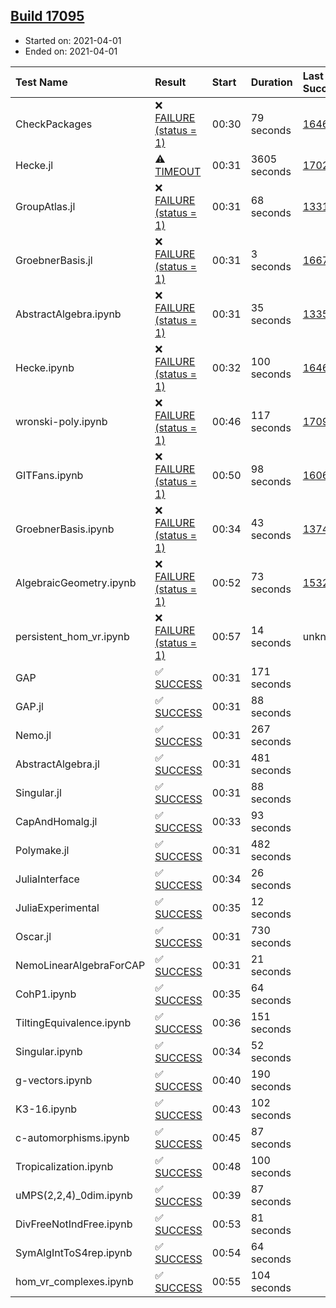 ## [Build 17095](https://oscarci.mathematik.uni-kl.de/job/oscar/17095/)

* Started on: 2021-04-01
* Ended on: 2021-04-01

| Test Name    | Result | Start | Duration | Last Success | First Failure |
|:-------------|:-------|:------|:---------|:-------------|:--------------|
| CheckPackages | ❌ [FAILURE (status = 1)](https://oscarci.mathematik.uni-kl.de/job/oscar/17095/artifact/logs/build-17095/CheckPackages.log) | 00:30 | 79 seconds | [16463](https://oscarci.mathematik.uni-kl.de/job/oscar/16463/) | [16464](https://oscarci.mathematik.uni-kl.de/job/oscar/16464/) |
| Hecke.jl | ⚠ [TIMEOUT](https://oscarci.mathematik.uni-kl.de/job/oscar/17095/artifact/logs/build-17095/Hecke.jl.log) | 00:31 | 3605 seconds | [17022](https://oscarci.mathematik.uni-kl.de/job/oscar/17022/) | [17023](https://oscarci.mathematik.uni-kl.de/job/oscar/17023/) |
| GroupAtlas.jl | ❌ [FAILURE (status = 1)](https://oscarci.mathematik.uni-kl.de/job/oscar/17095/artifact/logs/build-17095/GroupAtlas.jl.log) | 00:31 | 68 seconds | [13311](https://oscarci.mathematik.uni-kl.de/job/oscar/13311/) | [13312](https://oscarci.mathematik.uni-kl.de/job/oscar/13312/) |
| GroebnerBasis.jl | ❌ [FAILURE (status = 1)](https://oscarci.mathematik.uni-kl.de/job/oscar/17095/artifact/logs/build-17095/GroebnerBasis.jl.log) | 00:31 | 3 seconds | [16676](https://oscarci.mathematik.uni-kl.de/job/oscar/16676/) | [16677](https://oscarci.mathematik.uni-kl.de/job/oscar/16677/) |
| AbstractAlgebra.ipynb | ❌ [FAILURE (status = 1)](https://oscarci.mathematik.uni-kl.de/job/oscar/17095/artifact/logs/build-17095/AbstractAlgebra.ipynb.log) | 00:31 | 35 seconds | [13355](https://oscarci.mathematik.uni-kl.de/job/oscar/13355/) | [13356](https://oscarci.mathematik.uni-kl.de/job/oscar/13356/) |
| Hecke.ipynb | ❌ [FAILURE (status = 1)](https://oscarci.mathematik.uni-kl.de/job/oscar/17095/artifact/logs/build-17095/Hecke.ipynb.log) | 00:32 | 100 seconds | [16463](https://oscarci.mathematik.uni-kl.de/job/oscar/16463/) | [16464](https://oscarci.mathematik.uni-kl.de/job/oscar/16464/) |
| wronski-poly.ipynb | ❌ [FAILURE (status = 1)](https://oscarci.mathematik.uni-kl.de/job/oscar/17095/artifact/logs/build-17095/wronski-poly.ipynb.log) | 00:46 | 117 seconds | [17093](https://oscarci.mathematik.uni-kl.de/job/oscar/17093/) | [17094](https://oscarci.mathematik.uni-kl.de/job/oscar/17094/) |
| GITFans.ipynb | ❌ [FAILURE (status = 1)](https://oscarci.mathematik.uni-kl.de/job/oscar/17095/artifact/logs/build-17095/GITFans.ipynb.log) | 00:50 | 98 seconds | [16068](https://oscarci.mathematik.uni-kl.de/job/oscar/16068/) | [16069](https://oscarci.mathematik.uni-kl.de/job/oscar/16069/) |
| GroebnerBasis.ipynb | ❌ [FAILURE (status = 1)](https://oscarci.mathematik.uni-kl.de/job/oscar/17095/artifact/logs/build-17095/GroebnerBasis.ipynb.log) | 00:34 | 43 seconds | [13748](https://oscarci.mathematik.uni-kl.de/job/oscar/13748/) | [13749](https://oscarci.mathematik.uni-kl.de/job/oscar/13749/) |
| AlgebraicGeometry.ipynb | ❌ [FAILURE (status = 1)](https://oscarci.mathematik.uni-kl.de/job/oscar/17095/artifact/logs/build-17095/AlgebraicGeometry.ipynb.log) | 00:52 | 73 seconds | [15322](https://oscarci.mathematik.uni-kl.de/job/oscar/15322/) | [15323](https://oscarci.mathematik.uni-kl.de/job/oscar/15323/) |
| persistent_hom_vr.ipynb | ❌ [FAILURE (status = 1)](https://oscarci.mathematik.uni-kl.de/job/oscar/17095/artifact/logs/build-17095/persistent_hom_vr.ipynb.log) | 00:57 | 14 seconds | unknown | unknown |
| GAP | ✅ [SUCCESS](https://oscarci.mathematik.uni-kl.de/job/oscar/17095/artifact/logs/build-17095/GAP.log) | 00:31 | 171 seconds |  |  |
| GAP.jl | ✅ [SUCCESS](https://oscarci.mathematik.uni-kl.de/job/oscar/17095/artifact/logs/build-17095/GAP.jl.log) | 00:31 | 88 seconds |  |  |
| Nemo.jl | ✅ [SUCCESS](https://oscarci.mathematik.uni-kl.de/job/oscar/17095/artifact/logs/build-17095/Nemo.jl.log) | 00:31 | 267 seconds |  |  |
| AbstractAlgebra.jl | ✅ [SUCCESS](https://oscarci.mathematik.uni-kl.de/job/oscar/17095/artifact/logs/build-17095/AbstractAlgebra.jl.log) | 00:31 | 481 seconds |  |  |
| Singular.jl | ✅ [SUCCESS](https://oscarci.mathematik.uni-kl.de/job/oscar/17095/artifact/logs/build-17095/Singular.jl.log) | 00:31 | 88 seconds |  |  |
| CapAndHomalg.jl | ✅ [SUCCESS](https://oscarci.mathematik.uni-kl.de/job/oscar/17095/artifact/logs/build-17095/CapAndHomalg.jl.log) | 00:33 | 93 seconds |  |  |
| Polymake.jl | ✅ [SUCCESS](https://oscarci.mathematik.uni-kl.de/job/oscar/17095/artifact/logs/build-17095/Polymake.jl.log) | 00:31 | 482 seconds |  |  |
| JuliaInterface | ✅ [SUCCESS](https://oscarci.mathematik.uni-kl.de/job/oscar/17095/artifact/logs/build-17095/JuliaInterface.log) | 00:34 | 26 seconds |  |  |
| JuliaExperimental | ✅ [SUCCESS](https://oscarci.mathematik.uni-kl.de/job/oscar/17095/artifact/logs/build-17095/JuliaExperimental.log) | 00:35 | 12 seconds |  |  |
| Oscar.jl | ✅ [SUCCESS](https://oscarci.mathematik.uni-kl.de/job/oscar/17095/artifact/logs/build-17095/Oscar.jl.log) | 00:31 | 730 seconds |  |  |
| NemoLinearAlgebraForCAP | ✅ [SUCCESS](https://oscarci.mathematik.uni-kl.de/job/oscar/17095/artifact/logs/build-17095/NemoLinearAlgebraForCAP.log) | 00:31 | 21 seconds |  |  |
| CohP1.ipynb | ✅ [SUCCESS](https://oscarci.mathematik.uni-kl.de/job/oscar/17095/artifact/logs/build-17095/CohP1.ipynb.log) | 00:35 | 64 seconds |  |  |
| TiltingEquivalence.ipynb | ✅ [SUCCESS](https://oscarci.mathematik.uni-kl.de/job/oscar/17095/artifact/logs/build-17095/TiltingEquivalence.ipynb.log) | 00:36 | 151 seconds |  |  |
| Singular.ipynb | ✅ [SUCCESS](https://oscarci.mathematik.uni-kl.de/job/oscar/17095/artifact/logs/build-17095/Singular.ipynb.log) | 00:34 | 52 seconds |  |  |
| g-vectors.ipynb | ✅ [SUCCESS](https://oscarci.mathematik.uni-kl.de/job/oscar/17095/artifact/logs/build-17095/g-vectors.ipynb.log) | 00:40 | 190 seconds |  |  |
| K3-16.ipynb | ✅ [SUCCESS](https://oscarci.mathematik.uni-kl.de/job/oscar/17095/artifact/logs/build-17095/K3-16.ipynb.log) | 00:43 | 102 seconds |  |  |
| c-automorphisms.ipynb | ✅ [SUCCESS](https://oscarci.mathematik.uni-kl.de/job/oscar/17095/artifact/logs/build-17095/c-automorphisms.ipynb.log) | 00:45 | 87 seconds |  |  |
| Tropicalization.ipynb | ✅ [SUCCESS](https://oscarci.mathematik.uni-kl.de/job/oscar/17095/artifact/logs/build-17095/Tropicalization.ipynb.log) | 00:48 | 100 seconds |  |  |
| uMPS(2,2,4)_0dim.ipynb | ✅ [SUCCESS](https://oscarci.mathematik.uni-kl.de/job/oscar/17095/artifact/logs/build-17095/uMPS-2-2-4-_0dim.ipynb.log) | 00:39 | 87 seconds |  |  |
| DivFreeNotIndFree.ipynb | ✅ [SUCCESS](https://oscarci.mathematik.uni-kl.de/job/oscar/17095/artifact/logs/build-17095/DivFreeNotIndFree.ipynb.log) | 00:53 | 81 seconds |  |  |
| SymAlgIntToS4rep.ipynb | ✅ [SUCCESS](https://oscarci.mathematik.uni-kl.de/job/oscar/17095/artifact/logs/build-17095/SymAlgIntToS4rep.ipynb.log) | 00:54 | 64 seconds |  |  |
| hom_vr_complexes.ipynb | ✅ [SUCCESS](https://oscarci.mathematik.uni-kl.de/job/oscar/17095/artifact/logs/build-17095/hom_vr_complexes.ipynb.log) | 00:55 | 104 seconds |  |  |

